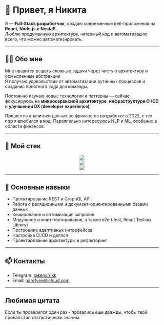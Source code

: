 # 👋 Привет, я Никита

Я — **Full-Stack разработчик**, создаю современные веб-приложения на **React**, **Node.js** и **NestJS**.  
Люблю продуманную архитектуру, читаемый код и автоматизацию всего, что можно автоматизировать.

---

## 👨‍💻 Обо мне

Мне нравится решать сложные задачи через чистую архитектуру и осмысленные абстракции.  
Я получаю удовольствие от автоматизации рутинных процессов и создания понятного кода для команды.

Постоянно изучаю новые технологии и паттерны — сейчас фокусируюсь на **микросервисной архитектуре**, **инфраструктуре CI/CD** и **улучшении DX (developer experience)**.

Пришел из аналитики данных во фриланс по разработке в 2022, с тех пор я влюбился в код. Параллельно интересуюсь NLP и ML, особенно в области финансов.

---

## 🧠 Мой стек

<p align="center">
  <!-- Frontend -->
  <img src="https://skillicons.dev/icons?i=react,nextjs,redux,ts,js,html,css,vite,webpack,jest" /><br/>
  <!-- Backend -->
  <img src="https://skillicons.dev/icons?i=nestjs,nodejs,graphql,postgresql,mongodb,redis,docker" /><br/>
  <!-- Tools -->
  <img src="https://skillicons.dev/icons?i=git,github,githubactions" />
</p>

---

## 🧩 Основные навыки

- Проектирование REST и GraphQL API  
- Работа с реляционными и документ-ориентированными базами данных  
- Кеширование и оптимизация запросов  
- Модульное и юнит-тестирование, а также e2e (Jest, React Testing Library)  
- Построение адаптивных интерфейсов  
- Настройка CI/CD и деплоя  
- Проектирование архитектуры и рефакторинг

---

## 📫 Контакты

- Telegram: [@kench1kk](https://t.me/kench1kk)  
- Email: [narefyev@icloud.com](mailto:narefyev@icloud.com)

---

## Любимая цитата

Если ты провалился один раз - провались еще дважды, чтобы твой провал стал статистически значим.
